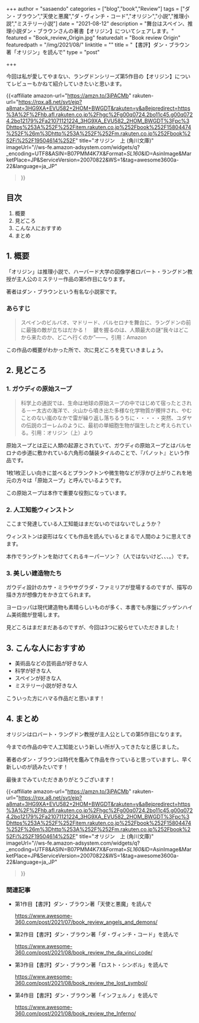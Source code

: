 +++
author = "sasaendo"
categories = ["blog","book","Review"]
tags = ["ダン・ブラウン","天使と悪魔","ダ・ヴィンチ・コード","オリジン","小説","推理小説","ミステリー小説"]
date = "2021-08-12"
description = "舞台はスペイン、推理小説ダン・ブラウンさんの著書【オリジン】についてシェアします。"
featured = "Book_review_Origin.jpg"
featuredalt = "Book review Origin"
featuredpath = "/img/2021/08/"
linktitle = ""
title = "【書評】ダン・ブラウン著「オリジン」を読んで"
type = "post"

+++

今回は私が愛してやまない、ラングドンシリーズ第5作目の【オリジン】についてレビューもかねて紹介していきたいと思います。

{{<affiliate
  amazon-url="https://amzn.to/3jPACMb"
  rakuten-url="https://rpx.a8.net/svt/ejp?a8mat=3HG9XA+EVU582+2HOM+BWGDT&rakuten=y&a8ejpredirect=https%3A%2F%2Fhb.afl.rakuten.co.jp%2Fhgc%2Fg00q0724.2bo11c45.g00q0724.2bo12179%2Fa21071121224_3HG9XA_EVU582_2HOM_BWGDT%3Fpc%3Dhttps%253A%252F%252Fitem.rakuten.co.jp%252Fbook%252F15804474%252F%26m%3Dhttp%253A%252F%252Fm.rakuten.co.jp%252Fbook%252Fi%252F19504614%252F"
  title="オリジン　上 (角川文庫)"
  imageUrl="//ws-fe.amazon-adsystem.com/widgets/q?_encoding=UTF8&ASIN=B07PMM4K7X&Format=_SL160_&ID=AsinImage&MarketPlace=JP&ServiceVersion=20070822&WS=1&tag=awesome3600a-22&language=ja_JP"
 >}}

## 目次
1. 概要
2. 見どころ
3. こんな人におすすめ
4. まとめ

## 1. 概要

「オリジン」は推理小説で、ハーバード大学の図像学者ロバート・ラングドン教授が主人公のミステリー作品の第5作目になります。

著者はダン・ブラウンという有名な小説家です。

### あらすじ

> スペインのビルバオ、マドリード、バルセロナを舞台に、ラングドンの前に最強の敵が立ちはだかる！　鍵を握るのは、人類最大の謎“我々はどこから来たのか、どこへ行くのか”――。引用：Amazon

この作品の概要がわかった所で、次に見どころを見ていきましょう。

## 2. 見どころ

### 1. ガウディの原始スープ

> 科学上の通説では、生命は地球の原始スープの中ではじめて宿ったとされる－ー太古の海洋で、火山から噴き出た多様な化学物質が攪拌され、やむことのない嵐のなかで雷が繰り返し落ちるうちに・・・・・突然、ユダヤの伝説のゴーレムのように、最初の単細胞生物が誕生したと考えられている。引用：オリジン（上）より

原始スープとは正に人類の起源とされていて、ガウディの原始スープとはバルセロナの歩道に敷かれている六角形の舗装タイルのことで、『パノット』という作品です。

1枚1枚正しい向きに並べるとプランクトンや微生物などが浮かび上がりこれを地元の方々は「原始スープ」と呼んでいるようです。

この原始スープは本作で重要な役割になっています。

### 2. 人工知能ウィンストン

ここまで発達している人工知能はまだないのではないでしょうか？

ウィンストンは姿形はなくても作品を読んでいるとまるで人間のように思えてきます。

本作でラングトンを助けてくれるキーパーソン？（人ではないけど、、、。）です。

### 3. 美しい建造物たち

ガウディ設計のカサ・ミラやサグラダ・ファミリアが登場するのですが、描写の描き方が想像力をかき立てられます。

ヨーロッパは現代建造物も素晴らしいものが多く、本書でも序盤にグッゲンハイム美術館が登場します。

見どころはまだまだあるのですが、今回は3つに絞らせていただきました！


## 3. こんな人におすすめ

* 美術品などの芸術品が好きな人
* 科学が好きな人
* スペインが好きな人
* ミステリー小説が好きな人

こういった方にハマる作品だと思います！

## 4. まとめ

オリジンはロバート・ラングドン教授が主人公としての第5作目になります。

今までの作品の中で人工知能という新しい所が入ってきたなと感じました。

著者のダン・ブラウンは時代を鑑みて作品を作っていると思っていますし、早く新しいのが読みたいです！

最後までみていただきありがとうございます！

{{<affiliate
  amazon-url="https://amzn.to/3jPACMb"
  rakuten-url="https://rpx.a8.net/svt/ejp?a8mat=3HG9XA+EVU582+2HOM+BWGDT&rakuten=y&a8ejpredirect=https%3A%2F%2Fhb.afl.rakuten.co.jp%2Fhgc%2Fg00q0724.2bo11c45.g00q0724.2bo12179%2Fa21071121224_3HG9XA_EVU582_2HOM_BWGDT%3Fpc%3Dhttps%253A%252F%252Fitem.rakuten.co.jp%252Fbook%252F15804474%252F%26m%3Dhttp%253A%252F%252Fm.rakuten.co.jp%252Fbook%252Fi%252F19504614%252F"
  title="オリジン　上 (角川文庫)"
  imageUrl="//ws-fe.amazon-adsystem.com/widgets/q?_encoding=UTF8&ASIN=B07PMM4K7X&Format=_SL160_&ID=AsinImage&MarketPlace=JP&ServiceVersion=20070822&WS=1&tag=awesome3600a-22&language=ja_JP"
 >}}



### 関連記事

* 第1作目【書評】ダン・ブラウン著「天使と悪魔」を読んで
	
	https://www.awesome-360.com/post/2021/07/book_review_angels_and_demons/

* 第2作目【書評】ダン・ブラウン著「ダ・ヴィンチ・コード」を読んで

	https://www.awesome-360.com/post/2021/08/book_review_the_da_vinci_code/

* 第3作目【書評】ダン・ブラウン著「ロスト・シンボル」を読んで

	https://www.awesome-360.com/post/2021/08/book_review_the_lost_symbol/

* 第4作目【書評】ダン・ブラウン著「インフェルノ」を読んで

	https://www.awesome-360.com/post/2021/08/book_review_the_Inferno/
